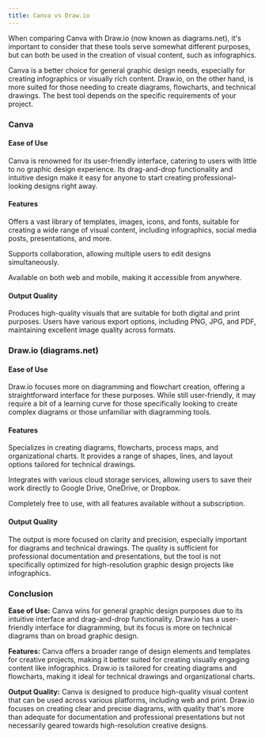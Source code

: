 ```yaml
---
title: Canva vs Draw.io
---
```


When comparing Canva with Draw.io (now known as diagrams.net), it's important to consider that these tools serve somewhat different purposes, but can both be used in the creation of visual content, such as infographics.

Canva is a better choice for general graphic design needs, especially for creating infographics or visually rich content. Draw.io, on the other hand, is more suited for those needing to create diagrams, flowcharts, and technical drawings. The best tool depends on the specific requirements of your project.

### Canva

#### Ease of Use

Canva is renowned for its user-friendly interface, catering to users with little to no graphic design experience. Its drag-and-drop functionality and intuitive design make it easy for anyone to start creating professional-looking designs right away.

#### Features

Offers a vast library of templates, images, icons, and fonts, suitable for creating a wide range of visual content, including infographics, social media posts, presentations, and more.

Supports collaboration, allowing multiple users to edit designs simultaneously.

Available on both web and mobile, making it accessible from anywhere.

#### Output Quality

Produces high-quality visuals that are suitable for both digital and print purposes. Users have various export options, including PNG, JPG, and PDF, maintaining excellent image quality across formats.

### Draw.io (diagrams.net)

#### Ease of Use

Draw.io focuses more on diagramming and flowchart creation, offering a straightforward interface for these purposes. While still user-friendly, it may require a bit of a learning curve for those specifically looking to create complex diagrams or those unfamiliar with diagramming tools.

#### Features

Specializes in creating diagrams, flowcharts, process maps, and organizational charts. It provides a range of shapes, lines, and layout options tailored for technical drawings.

Integrates with various cloud storage services, allowing users to save their work directly to Google Drive, OneDrive, or Dropbox.

Completely free to use, with all features available without a subscription.

#### Output Quality

The output is more focused on clarity and precision, especially important for diagrams and technical drawings. The quality is sufficient for professional documentation and presentations, but the tool is not specifically optimized for high-resolution graphic design projects like infographics.

### Conclusion

**Ease of Use:** Canva wins for general graphic design purposes due to its intuitive interface and drag-and-drop functionality. Draw.io has a user-friendly interface for diagramming, but its focus is more on technical diagrams than on broad graphic design.

**Features:** Canva offers a broader range of design elements and templates for creative projects, making it better suited for creating visually engaging content like infographics. Draw.io is tailored for creating diagrams and flowcharts, making it ideal for technical drawings and organizational charts.

**Output Quality:** Canva is designed to produce high-quality visual content that can be used across various platforms, including web and print. Draw.io focuses on creating clear and precise diagrams, with quality that's more than adequate for documentation and professional presentations but not necessarily geared towards high-resolution creative designs.
